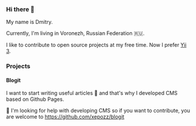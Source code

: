 ### Hi there 👋

My name is Dmitry. 

Currently, I'm living in Voronezh, Russian Federation 🇷🇺.

I like to contribute to open source projects at my free time. Now I prefer [Yii 3](https://github.com/yiisoft).

### Projects

#### Blogit

I want to start writing useful articles 📝 and that's why I developed CMS based on Github Pages.

🤔 I'm looking for help with developing CMS so if you want to contribute, you are welcome to https://github.com/xepozz/blogit 

<!--
**xepozz/xepozz** is a ✨ _special_ ✨ repository because its `README.md` (this file) appears on your GitHub profile.

Here are some ideas to get you started:

- 🔭 I’m currently working on ...
- 🌱 I’m currently learning ...
- 👯 I’m looking to collaborate on ...
- 🤔 I’m looking for help with ...
- 💬 Ask me about ...
- 📫 How to reach me: ...
- 😄 Pronouns: ...
- ⚡ Fun fact: ...
-->
